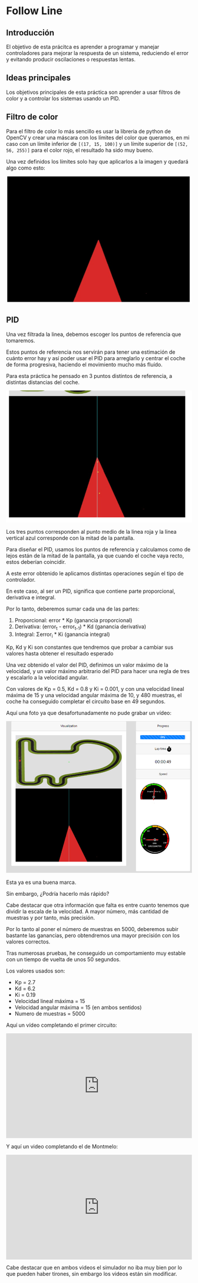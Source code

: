 # Follow Line

## Introducción
El objetivo de esta prácitca es aprender a programar y manejar controladores para mejorar la respuesta de un sistema, reduciendo el error y evitando producir
oscilaciones o respuestas lentas.

## Ideas principales
Los objetivos principales de esta práctica son aprender a usar filtros de color y a controlar los sistemas usando un PID.

## Filtro de color
Para el filtro de color lo más sencillo es usar la libreria de python de OpenCV y crear una máscara con los límites del color que queramos, en mi caso con un límite inferior de ``` [(17, 15, 100)] ``` y un límite superior de ``` [(52, 56, 255)] ``` para el color rojo, el resultado ha sido muy bueno.

Una vez definidos los límites solo hay que aplicarlos a la imagen y quedará algo como esto:

![Linea filtrada](./media/Linea_roja.PNG)

## PID
Una vez filtrada la linea, debemos escoger los puntos de referencia que tomaremos.

Estos puntos de referencia nos servirán para tener una estimación de cuánto error hay y así poder usar el PID para arreglarlo y centrar el coche de forma progresiva, 
haciendo el movimiento mucho más fluído.

Para esta práctica he pensado en 3 puntos distintos de referencia, a distintas distancias del coche.

![Puntos de referencia](./media/ref_points.PNG)

Los tres puntos corresponden al punto medio de la linea roja y la linea vertical azul corresponde con la mitad de la pantalla.

Para diseñar el PID, usamos los puntos de referencia y calculamos como de lejos están de la mitad de la pantalla, ya que cuando el coche vaya recto, estos deberían 
coincidir.

A este error obtenido le aplicamos distintas operaciones según el tipo de controlador.

En este caso, al ser un PID, significa que contiene parte proporcional, derivativa e integral.

Por lo tanto, deberemos sumar cada una de las partes:

  1. Proporcional: error * Kp (ganancia proporcional)
  1. Derivativa: (error<sub>t</sub> - error<sub>t-1</sub>) * Kd (ganancia derivativa)
  1. Integral: Σerror<sub>i</sub> * Ki (ganancia integral)

Kp, Kd y Ki son constantes que tendremos que probar a cambiar sus valores hasta obtener el resultado esperado

Una vez obtenido el valor del PID, definimos un valor máximo de la velocidad, y un valor máximo arbitrario del PID para hacer una regla de tres y escalarlo a 
la velocidad angular.

Con valores de Kp = 0.5, Kd = 0.8 y Ki = 0.001, y con una velocidad lineal máxima de 15 y una velocidad angular máxima de 10, y 480 muestras, el coche ha conseguido completar el circuito base en 49 segundos.

Aquí una foto ya que desafortunadamente no pude grabar un vídeo:

![Vuelta en 49 segundos](./media/vuelta_49seg.PNG)

Esta ya es una buena marca.

Sin embargo, ¿Podría hacerlo más rápido?

Cabe destacar que otra información que falta es entre cuanto tenemos que dividir la escala de la velocidad. A mayor número, más cantidad de muestras y por tanto, más precisión.

Por lo tanto al poner el número de muestras en 5000, deberemos subir bastante las ganancias, pero obtendremos una mayor precisión con los valores correctos.

Tras numerosas pruebas, he conseguido un comportamiento muy estable con un tiempo de vuelta de unos 50 segundos.

Los valores usados son:
- Kp = 2.7
- Kd = 6.2
- Ki = 0.19
- Velocidad lineal máxima = 15
- Velocidad angular máxima = 15 (en ambos sentidos)
- Numero de muestras = 5000

Aquí un vídeo completando el primer circuito:

<div style="position: relative; padding-bottom: 56.25%; height: 0;"><iframe src="https://jumpshare.com/embed/mhceLB5J6H6GBezDznAa" frameborder="0" webkitallowfullscreen mozallowfullscreen allowfullscreen style="position: absolute; top: 0; left: 0; width: 100%; height: 100%;"></iframe></div>

Y aquí un video completando el de Montmelo:

<div style="position: relative; padding-bottom: 56.25%; height: 0;"><iframe src="https://jumpshare.com/embed/XvUla9zqjSmBhBQLCafW" frameborder="0" webkitallowfullscreen mozallowfullscreen allowfullscreen style="position: absolute; top: 0; left: 0; width: 100%; height: 100%;"></iframe></div>

Cabe destacar que en ambos videos el simulador no iba muy bien por lo que pueden haber tirones, sin embargo los videos están sin modificar. 
